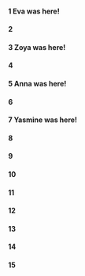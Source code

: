 #### 1 Eva was here!
#### 2
#### 3 Zoya was here!
#### 4
#### 5 Anna was here!
#### 6
#### 7 Yasmine was here!
#### 8
#### 9
#### 10
#### 11
#### 12
#### 13
#### 14
#### 15
